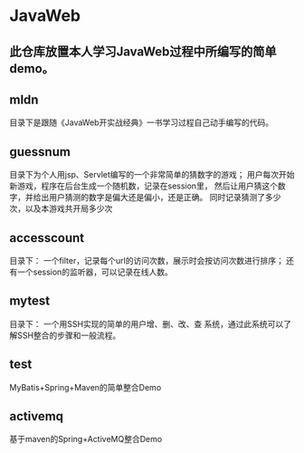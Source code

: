 JavaWeb
=======
## 此仓库放置本人学习JavaWeb过程中所编写的简单demo。

## mldn 
目录下是跟随《JavaWeb开实战经典》一书学习过程自己动手编写的代码。

## guessnum 
目录下为个人用jsp、Servlet编写的一个非常简单的猜数字的游戏；
		用户每次开始新游戏，程序在后台生成一个随机数，记录在session里，
		然后让用户猜这个数字，并给出用户猜测的数字是偏大还是偏小，还是正确。
		同时记录猜测了多少次，以及本游戏共开局多少次
		
## accesscount 
目录下：
		一个filter，记录每个url的访问次数，展示时会按访问次数进行排序；
		还有一个session的监听器，可以记录在线人数。
		
		
## mytest 
目录下：
		一个用SSH实现的简单的用户增、删、改、查 系统，通过此系统可以了解SSH整合的步骤和一般流程。		

## test

MyBatis+Spring+Maven的简单整合Demo

## activemq
基于maven的Spring+ActiveMQ整合Demo